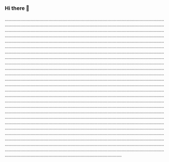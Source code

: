 ### Hi there 👋

.......................................................................................................................................................................................................................................................................................................................................................................................................................................................................................................................................................................................................................................................................................................................................................................................................................................................................................................................................................................................................................................................................................................................................................................................................................................................................................................................................................................................................................................................................................................................................................................................................................................................................................................................................................................................................................................................................................................................................................................................................................................................................................................................................................................................................................................................................................................................................................................................................................................................................................................................................................................................................................................................................................................................................................................................................................................................................................................................................................................................................................................................................................................................................................................................................................................................................................................................